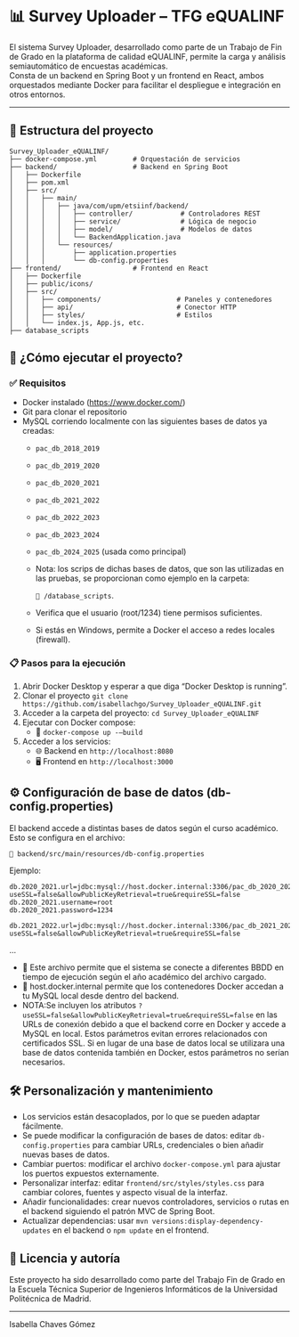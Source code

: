 # 📊 Survey Uploader – TFG eQUALINF

El sistema Survey Uploader, desarrollado como parte de un Trabajo de Fin de Grado en la plataforma de calidad eQUALINF, permite la carga y análisis semiautomático de encuestas académicas.  
Consta de un backend en Spring Boot y un frontend en React, ambos orquestados mediante Docker para facilitar el despliegue e integración en otros entornos.

---
## 📁 Estructura del proyecto
```
Survey_Uploader_eQUALINF/
├── docker-compose.yml         # Orquestación de servicios
├── backend/                   # Backend en Spring Boot
│   ├── Dockerfile
│   ├── pom.xml
│   ├── src/
│   │   ├── main/
│   │   │   ├── java/com/upm/etsiinf/backend/
│   │   │   │   ├── controller/            # Controladores REST
│   │   │   │   ├── service/               # Lógica de negocio
│   │   │   │   ├── model/                 # Modelos de datos
│   │   │   │   └── BackendApplication.java
│   │   │   └── resources/
│   │   │       ├── application.properties
│   │   │       └── db-config.properties
├── frontend/                  # Frontend en React
│   ├── Dockerfile
│   ├── public/icons/
│   ├── src/
│   │   ├── components/                   # Paneles y contenedores
│   │   ├── api/                          # Conector HTTP
│   │   ├── styles/                       # Estilos
│   │   └── index.js, App.js, etc.    
├── database_scripts
```

## 🚀 ¿Cómo ejecutar el proyecto?

### ✅ Requisitos

- Docker instalado (https://www.docker.com/)
- Git para clonar el repositorio
- MySQL corriendo localmente con las siguientes bases de datos ya creadas:
  - `pac_db_2018_2019`
  - `pac_db_2019_2020`
  - `pac_db_2020_2021`
  - `pac_db_2021_2022`
  - `pac_db_2022_2023`
  - `pac_db_2023_2024`
  - `pac_db_2024_2025` (usada como principal)
  - Nota: los scrips de dichas bases de datos, que son las utilizadas en las pruebas, 
    se proporcionan como ejemplo en la carpeta:
    
    `📁 /database_scripts`.
  - Verifica que el usuario (root/1234) tiene permisos suficientes. 
  - Si estás en Windows, permite a Docker el acceso a redes locales (firewall).

### 📋 Pasos para la ejecución
1. Abrir Docker Desktop y esperar a que diga “Docker Desktop is running”.
2. Clonar el proyecto
   `git clone https://github.com/isabellachgo/Survey_Uploader_eQUALINF.git`
3. Acceder a la carpeta del proyecto:     `cd Survey_Uploader_eQUALINF`
4. Ejecutar con Docker compose:  
    - 🐳 `docker-compose up -–build`
5. Acceder a los servicios:
    - 🌐 Backend en `http://localhost:8080`
    - 🖥️ Frontend en `http://localhost:3000`

## ⚙️ Configuración de base de datos (db-config.properties)

El backend accede a distintas bases de datos según el curso académico. Esto se configura en el archivo:

`📁 backend/src/main/resources/db-config.properties`

Ejemplo:
```properties
db.2020_2021.url=jdbc:mysql://host.docker.internal:3306/pac_db_2020_2021?useSSL=false&allowPublicKeyRetrieval=true&requireSSL=false
db.2020_2021.username=root
db.2020_2021.password=1234

db.2021_2022.url=jdbc:mysql://host.docker.internal:3306/pac_db_2021_2022?useSSL=false&allowPublicKeyRetrieval=true&requireSSL=false
```
...
- 🔁 Este archivo permite que el sistema se conecte a diferentes BBDD en tiempo de ejecución según el año académico del archivo cargado.
- 📌 host.docker.internal permite que los contenedores Docker accedan a tu MySQL local desde dentro del backend.
- NOTA:Se incluyen los atributos
`?useSSL=false&allowPublicKeyRetrieval=true&requireSSL=false` en las URLs de conexión debido a que el backend corre en Docker y accede a MySQL en local.
Estos parámetros evitan errores relacionados con certificados SSL. Si en lugar de una base de datos local se utilizara una base de datos contenida también en Docker, 
estos parámetros no serían necesarios.



## 🛠️ Personalización y mantenimiento

- Los servicios están desacoplados, por lo que se pueden adaptar fácilmente.
- Se puede modificar la configuración de bases de datos: editar `db-config.properties` para cambiar URLs, credenciales o bien añadir nuevas bases de datos.
- Cambiar puertos: modificar el archivo `docker-compose.yml` para ajustar los puertos expuestos externamente.
- Personalizar interfaz: editar `frontend/src/styles/styles.css` para cambiar colores, fuentes y aspecto visual de la interfaz.
- Añadir funcionalidades: crear nuevos controladores, servicios o rutas en el backend siguiendo el patrón MVC de Spring Boot.
- Actualizar dependencias: usar `mvn versions:display-dependency-updates` en el backend o `npm update` en el frontend.


## 📌 Licencia y autoría  

Este proyecto ha sido desarrollado como parte del Trabajo Fin de Grado en la Escuela Técnica Superior de Ingenieros Informáticos de la Universidad Politécnica de Madrid.

---
Isabella Chaves Gómez
